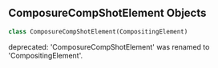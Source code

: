 ## ComposureCompShotElement Objects

```python
class ComposureCompShotElement(CompositingElement)
```

deprecated: 'ComposureCompShotElement' was renamed to 'CompositingElement'.

<a id="unreal.CompositingCaptureBase"></a>